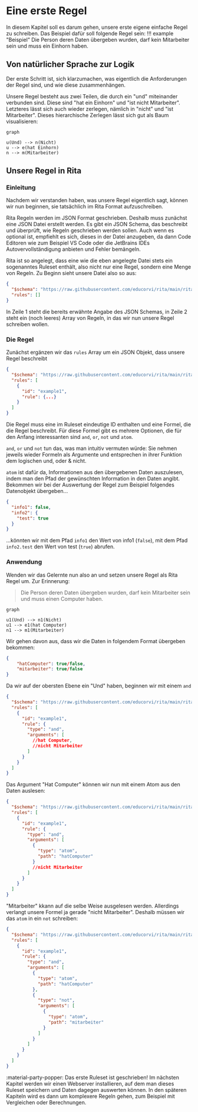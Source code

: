 # Eine erste Regel
In diesem Kapitel soll es darum gehen, unsere erste eigene einfache Regel zu schreiben.
Das Beispiel dafür soll folgende Regel sein:
!!! example "Beispiel" 
    Die Person deren Daten übergeben wurden, darf kein Mitarbeiter sein und muss ein Einhorn haben.
## Von natürlicher Sprache zur Logik
Der erste Schritt ist, sich klarzumachen, was eigentlich die Anforderungen der Regel sind, und wie diese zusammenhängen. 

Unsere Regel besteht aus zwei Teilen, die durch ein "und" miteinander verbunden sind. Diese sind "hat ein Einhorn" und "ist nicht Mitarbeiter". Letzteres lässt sich auch wieder zerlegen, nämlich in "nicht" und "ist Mitarbeiter". Dieses hierarchische Zerlegen lässt sich gut als Baum visualisieren:
```mermaid
graph

u(Und) --> n(Nicht)
u --> e(hat Einhorn)
n --> m(Mitarbeiter)
```

## Unsere Regel in Rita
### Einleitung
Nachdem wir verstanden haben, was unsere Regel eigentlich sagt, können wir nun beginnen, sie tatsächlich im Rita Format aufzuschreiben. 

Rita Regeln werden im JSON Format geschrieben. Deshalb muss zunächst eine JSON Datei erstellt werden. Es gibt ein JSON Schema, das beschreibt und überprüft, wie Regeln geschrieben werden sollen. Auch wenn es optional ist, empfiehlt es sich, dieses in der Datei anzugeben, da dann Code Editoren wie zum Beispiel VS Code oder die JetBrains IDEs Autovervollständigung anbieten und Fehler bemängeln.

Rita ist so angelegt, dass eine wie die eben angelegte Datei stets ein sogenanntes Ruleset enthält, also nicht nur eine Regel, sondern eine Menge von Regeln. Zu Beginn sieht unsere Datei also so aus:
```json
{
  "$schema": "https://raw.githubusercontent.com/educorvi/rita/main/rita-core/src/schema/schema.json",
  "rules": []
}
```
In Zeile 1 steht die bereits erwähnte Angabe des JSON Schemas, in Zeile 2 steht ein (noch leeres) Array von Regeln, in das wir nun unsere Regel schreiben wollen.

### Die Regel
Zunächst ergänzen wir das `rules` Array um ein JSON Objekt, dass unsere Regel beschreibt

```json
{
  "$schema": "https://raw.githubusercontent.com/educorvi/rita/main/rita-core/src/schema/schema.json",
  "rules": [
    {
      "id": "example1",
      "rule": {...}
    }
  ]
}
```
Die Regel muss eine im Ruleset eindeutige ID enthalten und eine Formel, die die Regel beschreibt. Für diese Formel gibt es mehrere Optionen, die für den Anfang interessanten sind `and`, `or`, `not` und `atom`.

`and`, `or` und `not` tun das, was man intuitiv vermuten würde: Sie nehmen jeweils wieder Formeln als Argumente und entsprechen in ihrer Funktion dem logischen und, oder & nicht.

`atom` ist dafür da, Informationen aus den übergebenen Daten auszulesen, indem man den Pfad der gewünschten Information in den Daten angibt. Bekommen wir bei der Auswertung der Regel zum Beispiel folgendes Datenobjekt übergeben...

```json
{
  "info1": false,
  "info2": {
    "test": true
  }
}
```
...könnten wir mit dem Pfad `info1` den Wert von info1 (`false`), mit dem Pfad `info2.test` den Wert von test (`true`) abrufen.

### Anwendung
Wenden wir das Gelernte nun also an und setzen unsere Regel als Rita Regel um. Zur Erinnerung:
> Die Person deren Daten übergeben wurden, darf kein Mitarbeiter sein und muss einen Computer haben.  
```mermaid
graph

u1(Und) --> n1(Nicht)
u1 --> e1(hat Computer)
n1 --> m1(Mitarbeiter)
```

Wir gehen davon aus, dass wir die Daten in folgendem Format übergeben bekommen:
```json
{
    "hatComputer": true/false,
    "mitarbeiter": true/false
}
```
Da wir auf der obersten Ebene ein "Und" haben, beginnen wir mit einem `and`

```json
{
  "$schema": "https://raw.githubusercontent.com/educorvi/rita/main/rita-core/src/schema/schema.json",
  "rules": [
    {
      "id": "example1",
      "rule": {
        "type": "and",
        "arguments": [
          //hat Computer,
          //nicht Mitarbeiter
        ]
      }
    }
  ]
}
```
Das Argument "Hat Computer" können wir nun mit einem Atom aus den Daten auslesen:
```json
{
  "$schema": "https://raw.githubusercontent.com/educorvi/rita/main/rita-core/src/schema/schema.json",
  "rules": [
    {
      "id": "example1",
      "rule": {
        "type": "and",
        "arguments": [
          {
            "type": "atom",
            "path": "hatComputer"
          }
          //nicht Mitarbeiter
        ]
      }
    }
  ]
}
```
"Mitarbeiter" kkann auf die selbe Weise ausgelesen werden. Allerdings verlangt unsere Formel ja gerade "nicht Mitarbeiter". Deshalb müssen wir das `atom`  in ein `not` schreiben:

```json
{
  "$schema": "https://raw.githubusercontent.com/educorvi/rita/main/rita-core/src/schema/schema.json",
  "rules": [
    {
      "id": "example1",
      "rule": {
        "type": "and",
        "arguments": [
          {
            "type": "atom",
            "path": "hatComputer"
          },
          {
            "type": "not",
            "arguments": [
              {
                "type": "atom",
                "path": "mitarbeiter"
              }
            ]
          }
        ]
      }
    }
  ]
}
```
:material-party-popper: Das erste Ruleset ist geschrieben! Im nächsten Kapitel werden wir einen Webserver installieren, auf dem man dieses Ruleset speichern und Daten dagegen auswerten können. In den späteren Kapiteln wird es dann um komplexere Regeln gehen, zum Beispiel mit Vergleichen oder Berechnungen.
